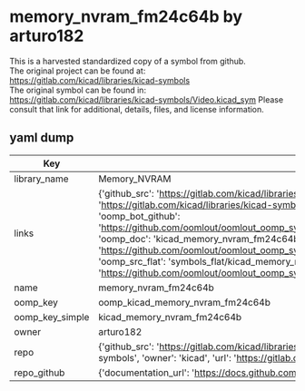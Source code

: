 # memory_nvram_fm24c64b by arturo182  
This is a harvested standardized copy of a symbol from github.  
The original project can be found at:  
https://gitlab.com/kicad/libraries/kicad-symbols  
The original symbol can be found in:
https://gitlab.com/kicad/libraries/kicad-symbols/Video.kicad_sym
Please consult that link for additional, details, files, and license information.  
## yaml dump  
| Key | Value |  
| --- | --- |  
| library_name | Memory_NVRAM |  
| links | {'github_src': 'https://gitlab.com/kicad/libraries/kicad-symbols/Video.kicad_sym', 'github_src_repo': 'https://gitlab.com/kicad/libraries/kicad-symbols', 'oomp_bot': 'kicad_memory_nvram_fm24c64b/working', 'oomp_bot_github': 'https://github.com/oomlout/oomlout_oomp_symbol_bot/tree/main/kicad_memory_nvram_fm24c64b/working', 'oomp_doc': 'kicad_memory_nvram_fm24c64b/working', 'oomp_doc_github': 'https://github.com/oomlout/oomlout_oomp_symbol_doc/tree/main/kicad_memory_nvram_fm24c64b/working', 'oomp_src_flat': 'symbols_flat/kicad_memory_nvram_fm24c64b/working', 'oomp_src_flat_github': 'https://github.com/oomlout/oomlout_oomp_symbol_src/tree/main/kicad_memory_nvram_fm24c64b/working'} |  
| name | memory_nvram_fm24c64b |  
| oomp_key | oomp_kicad_memory_nvram_fm24c64b |  
| oomp_key_simple | kicad_memory_nvram_fm24c64b |  
| owner | arturo182 |  
| repo | {'github_src': 'https://gitlab.com/kicad/libraries/kicad-symbols/Video.kicad_sym', 'name': 'libraries/kicad-symbols', 'owner': 'kicad', 'url': 'https://gitlab.com/kicad/libraries/kicad-symbols'} |  
| repo_github | {'documentation_url': 'https://docs.github.com/rest/repos/repos#get-a-repository', 'message': 'Not Found'} |  

